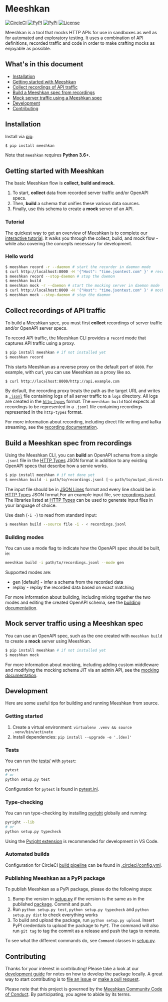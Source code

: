 # Meeshkan

[![CircleCI](https://circleci.com/gh/meeshkan/meeshkan.svg?style=shield)](https://circleci.com/gh/meeshkan/meeshkan)
[![PyPI](https://img.shields.io/pypi/dm/meeshkan.svg)](https://pypi.org/project/meeshkan/)
[![PyPi](https://img.shields.io/pypi/pyversions/meeshkan)](https://pypi.org/project/meeshkan/)
[![License](https://img.shields.io/pypi/l/meeshkan)](LICENSE)

Meeshkan is a tool that mocks HTTP APIs for use in sandboxes as well as for automated and exploratory testing. It uses a combination of API definitions, recorded traffic and code in order to make crafting mocks as enjoyable as possible.


## What's in this document

- [Installation](#installation)
- [Getting started with Meeshkan](#getting-started-with-meeshkan)
- [Collect recordings of API traffic](#collect-recordings-of-api-traffic)
- [Build a Meeshkan spec from recordings](#build-a-meeshkan-spec-from-recordings)
- [Mock server traffic using a Meeshkan spec](#mock-server-traffic-using-a-meeshkan-spec)
- [Development](#development)
- [Contributing](#contributing)

## Installation

Install via [pip](https://pip.pypa.io/en/stable/installing/):

```bash
$ pip install meeshkan
```

Note that `meeshkan` requires **Python 3.6+.**

## Getting started with Meeshkan

The basic Meeshkan flow is **collect, build and mock.**
1. To start, **collect** data from recorded server traffic and/or OpenAPI specs.
1. Then, **build** a schema that unifies these various data sources.
1. Finally, use this schema to create a **mock** server of an API.

### Tutorial

The quickest way to get an overview of Meeshkan is to complete our [interactive tutorial](https://github.com/meeshkan/meeshkan-tutorial). It walks you through the collect, build, and mock flow - while also covering the concepts necessary for development.

### Hello world

```bash
$ meeshkan record -r --daemon # start the recorder in daemon mode
$ curl http://localhost:8000 -H '{"Host": "time.jsontest.com" }' # record traffic
$ meeshkan record --stop-daemon # stop the daemon
$ meeshkan build
$ meeshkan mock -r --daemon # start the mocking server in daemon mode
$ curl http://localhost:8000 -H '{"Host": "time.jsontest.com" }' # mock traffic
$ meeshkan mock --stop-daemon # stop the daemon
```

## Collect recordings of API traffic

To build a Meeshkan spec, you must first **collect** recordings of server traffic and/or OpenAPI server specs.

To record API traffic, the Meeshkan CLI provides a `record` mode that captures API traffic using a proxy.

```bash
$ pip install meeshkan # if not installed yet
$ meeshkan record
```

This starts Meeshkan as a reverse proxy on the default port of `8000`.  For example, with curl, you can use Meeshkan as a proxy like so.

```bash
$ curl http://localhost:8000/http://api.example.com
```

By default, the recording proxy treats the path as the target URL and writes a [`.jsonl`](https://jsonlines.org) file containing logs of all server traffic to a `logs` directory.  All logs are created in the [`http-types`](https://github.com/meeshkan/http-types) format.  The `meeshkan build` tool expects all recordings to be represented in a `.jsonl` file containing recordings represented in the `http-types` format.

For more information about recording, including direct file writing and kafka streaming, see the [recording documentation](./guides/RECORD.md).

## Build a Meeshkan spec from recordings

Using the Meeshkan CLI, you can **build** an OpenAPI schema from a single `.jsonl` file in the [HTTP Types](https://meeshkan.github.io/http-types/) JSON format in addition to any existing OpenAPI specs that describe how a servie works.

```bash
$ pip install meeshkan # if not done yet
$ meeshkan build -i path/to/recordings.jsonl [-o path/to/output_directory]
```

The input file should be in [JSON Lines](http://jsonlines.org/) format and every line should be in [HTTP Types](https://meeshkan.github.io/http-types/) JSON format.For an example input file, see [recordings.jsonl](https://github.com/Meeshkan/meeshkan/blob/master/resources/recordings.jsonl). The libraries listed at [HTTP Types](https://meeshkan.github.io/http-types/) can be used to generate input files in your language of choice.

Use dash (`-i -`) to read from standard input:

```bash
$ meeshkan build --source file -i - < recordings.jsonl
```
### Building modes
You can use a mode flag to indicate how the OpenAPI spec should be built, ie:

```bash
meeshkan build -i path/to/recordings.jsonl --mode gen
```

Supported modes are:
* gen [default] - infer a schema from the recorded data
* replay - replay the recorded data based on exact matching

For more information about building, including mixing together the two modes and editing the created OpenAPI schema, see the [building documentation](./guides/BUILD.md).

## Mock server traffic using a Meeshkan spec

You can use an OpenAPI spec, such as the one created with `meeshkan build` to create a **mock** server using Meeshkan.

```bash
$ pip install meeshkan # if not installed yet
$ meeshkan mock
```

For more information about mocking, including adding custom middleware and modifying the mocking schema JIT via an admin API, see the [mocking documentation](./guides/MOCK.md).

## Development

Here are some useful tips for building and running Meeshkan from source.

### Getting started

1. Create a virtual environment: `virtualenv .venv && source .venv/bin/activate`
1. Install dependencies: `pip install --upgrade -e '.[dev]'`

### Tests

You can run the  [tests/](https://github.com/Meeshkan/meeshkan/tree/master/tests/) with `pytest`:

```bash
pytest
# or
python setup.py test
```

Configuration for `pytest` is found in [pytest.ini](https://github.com/Meeshkan/meeshkan/tree/master/pytest.ini).

### Type-checking

You can run type-checking by installing [pyright](https://github.com/microsoft/pyright) globally and running:

```bash
pyright --lib
# or
python setup.py typecheck
```

Using the [Pyright extension](https://marketplace.visualstudio.com/items?itemName=ms-pyright.pyright) is recommended for development in VS Code.

### Automated builds

Configuration for CircleCI [build pipeline](https://app.circleci.com/github/Meeshkan/meeshkan/pipelines) can be found in [.circleci/config.yml](https://github.com/Meeshkan/meeshkan/tree/master/.circleci/config.yml).

### Publishing Meeshkan as a PyPi package

To publish Meeshkan as a PyPi package, please do the following steps:

1. Bump the version in [setup.py](https://github.com/Meeshkan/meeshkan/tree/master/setup.py) if the version is the same as in the published [package](https://pypi.org/project/meeshkan/). Commit and push.
1. Run `python setup.py test`, `python setup.py typecheck` and `python setup.py dist` to check everything works
1. To build and upload the package, run `python setup.py upload`. Insert PyPI credentials to upload the package to `PyPI`. The command will also run `git tag` to tag the commit as a release and push the tags to remote.

To see what the different commands do, see `Command` classes in [setup.py](https://github.com/Meeshkan/meeshkan/tree/master/setup.py).

## Contributing

Thanks for your interest in contributing! Please take a look at our [development guide](#development) for notes on how to develop the package locally.  A great way to start contributing is to [file an issue](https://github.com/meeshkan/meeshkan/issue) or [make a pull request](https://github.com/meeshkan/meeshkan/pulls).

Please note that this project is governed by the [Meeshkan Community Code of Conduct](https://github.com/Meeshkan/code-of-conduct). By participating, you agree to abide by its terms.
